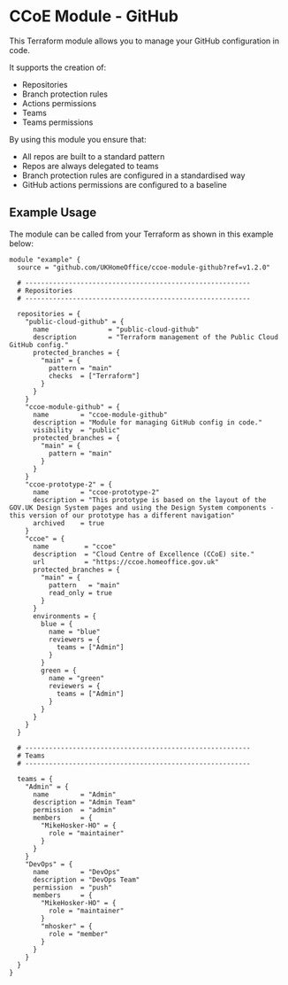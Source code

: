 # CCoE Module - GitHub
This Terraform module allows you to manage your GitHub configuration in code.

It supports the creation of:
- Repositories
- Branch protection rules
- Actions permissions
- Teams
- Teams permissions

By using this module you ensure that:
- All repos are built to a standard pattern
- Repos are always delegated to teams
- Branch protection rules are configured in a standardised way
- GitHub actions permissions are configured to a baseline

## Example Usage

The module can be called from your Terraform as shown in this example below:

```hcl
module "example" {
  source = "github.com/UKHomeOffice/ccoe-module-github?ref=v1.2.0"

  # ---------------------------------------------------------
  # Repositories
  # ---------------------------------------------------------

  repositories = {
    "public-cloud-github" = {
      name               = "public-cloud-github"
      description        = "Terraform management of the Public Cloud GitHub config."
      protected_branches = {
        "main" = {
          pattern = "main"
          checks  = ["Terraform"]
        }
      }
    }
    "ccoe-module-github" = {
      name        = "ccoe-module-github"
      description = "Module for managing GitHub config in code."
      visibility  = "public"
      protected_branches = {
        "main" = {
          pattern = "main"
        }
      }
    }
    "ccoe-prototype-2" = {
      name        = "ccoe-prototype-2"
      description = "This prototype is based on the layout of the GOV.UK Design System pages and using the Design System components - this version of our prototype has a different navigation"
      archived    = true
    }
    "ccoe" = {
      name         = "ccoe"
      description  = "Cloud Centre of Excellence (CCoE) site."
      url          = "https://ccoe.homeoffice.gov.uk"
      protected_branches = {
        "main" = {
          pattern   = "main"
          read_only = true
        }
      }
      environments = {
        blue = {
          name = "blue"
          reviewers = {
            teams = ["Admin"]
          }
        }
        green = {
          name = "green"
          reviewers = {
            teams = ["Admin"]
          }
        }
      }
    }
  }

  # ---------------------------------------------------------
  # Teams
  # ---------------------------------------------------------

  teams = {
    "Admin" = {
      name        = "Admin"
      description = "Admin Team"
      permission  = "admin"
      members     = {
        "MikeHosker-HO" = {
          role = "maintainer"
        }
      }
    }
    "DevOps" = {
      name        = "DevOps"
      description = "DevOps Team"
      permission  = "push"
      members     = {
        "MikeHosker-HO" = {
          role = "maintainer"
        }
        "mhosker" = {
          role = "member"
        }
      }
    }
  }
}
```